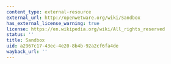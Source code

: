 ```yaml
---
content_type: external-resource
external_url: http://openwetware.org/wiki/Sandbox
has_external_license_warning: true
license: https://en.wikipedia.org/wiki/All_rights_reserved
status: ''
title: Sandbox
uid: a2967c17-43ec-4e20-8b4b-92a2cf6fa4de
wayback_url: ''
---
```

